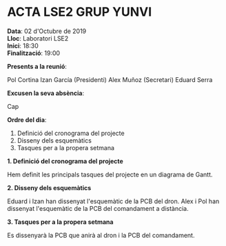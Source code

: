 # ACTA LSE2 GRUP YUNVI


**Data**: 02 d'Octubre de 2019  
**Lloc**: Laboratori LSE2  
**Inici**: 18:30  
**Finalització**: 19:00  


**Presents a la reunió**:   


Pol Cortina 
Izan García (Presidenti)
Alex Muñoz  (Secretari)
Eduard Serra  

**Excusen la seva absència**:


Cap

**Ordre del dia**:


1. Definició del cronograma del projecte  
2. Disseny dels esquemàtics  
3. Tasques per a la propera setmana  

**1. Definició del cronograma del projecte**


Hem definit les principals tasques del projecte en un diagrama de Gantt.

**2. Disseny dels esquemàtics**


Eduard i Izan han dissenyat l'esquemàtic de la PCB del dron.
Alex i Pol han dissenyat l'esquemàtic de la PCB del comandament a distància.

**3. Tasques per a la propera setmana**


Es dissenyarà la PCB que anirà al dron i la PCB del comandament.
